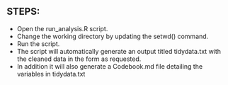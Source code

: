 ## STEPS:

* Open the run_analysis.R script.
* Change the working directory by updating the setwd() command.
* Run the script.
* The script will automatically generate an output titled tidydata.txt with the cleaned data in the form as requested.
* In addition it will also generate a Codebook.md file detailing the variables in tidydata.txt
